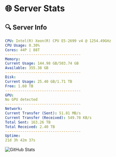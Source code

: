 # 🌐 Server Stats
## 🔍 Server Info
```yaml
CPU: Intel(R) Xeon(R) CPU E5-2699 v4 @ 1254.49GHz
CPU Usage: 0.30%
Cores: 44P | 88T
-----------------------------------
Memory:
Current Usage: 144.98 GB/503.74 GB
Available: 355.38 GB
-----------------------------------
Disk:
Current Usage: 25.40 GB/1.71 TB
Free: 1.60 TB
-----------------------------------
GPU:
No GPU detected
-----------------------------------
Network:
Current Transfer (Sent): 51.81 MB/s
Current Transfer (Received): 549.78 KB/s
Total Sent: 163.26 TB
Total Received: 2.40 TB
-----------------------------------
Uptime:
21d 3h 42m 37s
```
![GitHub Stats](https://img.shields.io/badge/Updated-2025-03-01_02:25:55-blue)